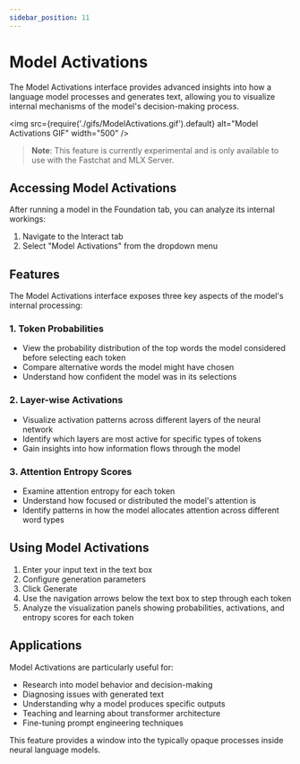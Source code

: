 ```yaml
---
sidebar_position: 11
---
```


# Model Activations

The Model Activations interface provides advanced insights into how a language model processes and generates text, allowing you to visualize internal mechanisms of the model's decision-making process.

<img src={require('./gifs/ModelActivations.gif').default} alt="Model Activations GIF" width="500" />

> **Note**: This feature is currently experimental and is only available to use with the Fastchat and MLX Server.  

## Accessing Model Activations

After running a model in the Foundation tab, you can analyze its internal workings:

1. Navigate to the Interact tab
2. Select "Model Activations" from the dropdown menu

## Features

The Model Activations interface exposes three key aspects of the model's internal processing:

### 1. Token Probabilities

- View the probability distribution of the top words the model considered before selecting each token
- Compare alternative words the model might have chosen
- Understand how confident the model was in its selections

### 2. Layer-wise Activations

- Visualize activation patterns across different layers of the neural network
- Identify which layers are most active for specific types of tokens
- Gain insights into how information flows through the model

### 3. Attention Entropy Scores

- Examine attention entropy for each token
- Understand how focused or distributed the model's attention is
- Identify patterns in how the model allocates attention across different word types

## Using Model Activations

1. Enter your input text in the text box
2. Configure generation parameters
3. Click Generate
4. Use the navigation arrows below the text box to step through each token
5. Analyze the visualization panels showing probabilities, activations, and entropy scores for each token

## Applications

Model Activations are particularly useful for:

- Research into model behavior and decision-making
- Diagnosing issues with generated text
- Understanding why a model produces specific outputs
- Teaching and learning about transformer architecture
- Fine-tuning prompt engineering techniques

This feature provides a window into the typically opaque processes inside neural language models.
